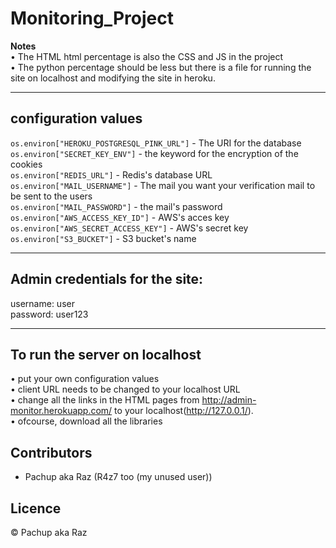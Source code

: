 ﻿# Monitoring_Project
**Notes**  
• The HTML html percentage is also the CSS and JS in the project  
• The python percentage should be less but there is a file for running the site on localhost and modifying the site in heroku.  

---
## configuration values
`os.environ["HEROKU_POSTGRESQL_PINK_URL"]` - The URI for the database  
`os.environ["SECRET_KEY_ENV"]` - the keyword for the encryption of the cookies  
`os.environ["REDIS_URL"]` - Redis's database URL  
`os.environ["MAIL_USERNAME"]` - The mail you want your verification mail to be sent to the users  
`os.environ["MAIL_PASSWORD"]` - the mail's password  
`os.environ["AWS_ACCESS_KEY_ID"]` - AWS's acces key  
`os.environ["AWS_SECRET_ACCESS_KEY"]` - AWS's secret key  
`os.environ["S3_BUCKET"]` - S3 bucket's name  

---
## Admin credentials for the site: 
username: user  
password: user123  

---
## To run the server on localhost
• put your own configuration values  
• client URL needs to be changed to your localhost URL  
• change all the links in the HTML pages from http://admin-monitor.herokuapp.com/ to your localhost(http://127.0.0.1/).  
• ofcourse, download all the libraries

## Contributors

- Pachup aka Raz (R4z7 too (my unused user))

## Licence

© Pachup aka Raz
